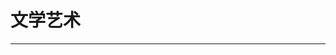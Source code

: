 
  # 文学艺术
  ---

  <Common-LinkList :linkList='{"name":"文学艺术","item":[{"link":"https://www.wikiart.org/zh","icon":"https://www.wikiart.org/favicon.ico","text":"WikiArt.org-视觉艺术百科全书"}, {"link":"https://commons.wikimedia.org/wiki/Category:Google_Art_Project?uselang=zh-cn","icon":"https://commons.wikimedia.org/favicon.ico","text":"Google Art Project - Wikimedia Commons"}, {"link":"https://artsandculture.google.com/","icon":"https://artsandculture.google.com/favicon.ico","text":"Google 艺术与文化"}]}'/>
  